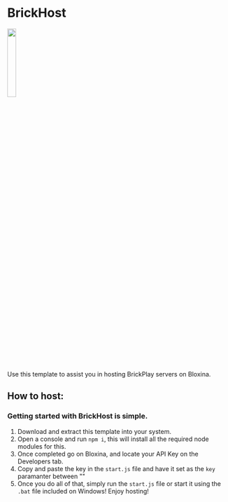# BrickHost
<img src="https://www.bloxina.com/banner.png" style="width:20%"></img>
<br>
Use this template to assist you in hosting BrickPlay servers on Bloxina.

## How to host:
### Getting started with BrickHost is simple.
1. Download and extract this template into your system.
1. Open a console and run ``npm i``, this will install all the required node modules for this.
2. Once completed go on Bloxina, and locate your API Key on the Developers tab.
3. Copy and paste the key in the ``start.js`` file and have it set as the ``key`` paramanter between ""
4. Once you do all of that, simply run the ``start.js`` file or start it using the ``.bat`` file included on Windows!
Enjoy hosting!
